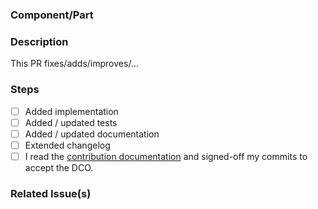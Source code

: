 <!--
SPDX-FileCopyrightText: 2020 The HedgeDoc developers (see AUTHORS file)

SPDX-License-Identifier: CC-BY-SA-4.0
-->

### Component/Part
<!-- e.g markdown editor -->

### Description
This PR fixes/adds/improves/...

### Steps

<!-- Please tick all steps this PR performs (if something is not necessary, please remove it) -->

- [ ] Added implementation
- [ ] Added / updated tests
- [ ] Added / updated documentation
- [ ] Extended changelog
- [ ] I read the [contribution documentation](https://github.com/hedgedoc/react-client/blob/master/CONTRIBUTING.md) and signed-off my commits to accept the DCO.

### Related Issue(s)
<!-- e.g #123 -->
